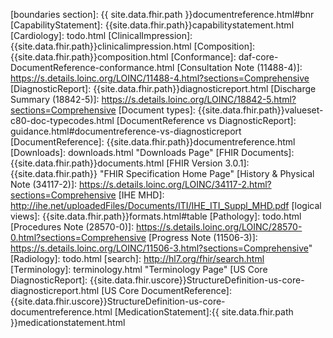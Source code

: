 [$expand]: http://hl7.org/fhir/R4/valueset-operation-expand.html "An operation used to create a simple collection of codes suitable for use for data entry or validation"
[Argonaut Clinical Notes Profile]: StructureDefinition-argo-clinicalnotes.html
[Argonaut Diagnostic Report Profile for Report and Note exchange]: StructureDefinition-argo-diagnosticreport-notes-and-reports.html
[Argonaut Diagnostic Report Profile]: StructureDefinition-argo-diagnosticreport-notes-and-reports.html
[boundaries section]: {{ site.data.fhir.path }}documentreference.html#bnr
[CapabilityStatement]: {{site.data.fhir.path}}capabilitystatement.html
[Cardiology]: todo.html
[ClinicalImpression]: {{site.data.fhir.path}}clinicalimpression.html
[Composition]: {{site.data.fhir.path}}composition.html
[Conformance]: daf-core-DocumentReference-conformance.html
[Consultation Note (11488-4)]: https://s.details.loinc.org/LOINC/11488-4.html?sections=Comprehensive
[DiagnosticReport]: {{site.data.fhir.path}}diagnosticreport.html
[Discharge Summary (18842-5)]: https://s.details.loinc.org/LOINC/18842-5.html?sections=Comprehensive
[Document types]: {{site.data.fhir.path}}valueset-c80-doc-typecodes.html
[DocumentReference vs DiagnosticReport]: guidance.html#documentreference-vs-diagnosticreport
[DocumentReference]: {{site.data.fhir.path}}documentreference.html
[Downloads]: downloads.html "Downloads Page"
[FHIR Documents]: {{site.data.fhir.path}}documents.html
[FHIR Version 3.0.1]: {{site.data.fhir.path}} "FHIR Specification Home Page"
[History & Physical Note (34117-2)]: https://s.details.loinc.org/LOINC/34117-2.html?sections=Comprehensive
[IHE MHD]: http://ihe.net/uploadedFiles/Documents/ITI/IHE_ITI_Suppl_MHD.pdf
[logical views]: {{site.data.fhir.path}}formats.html#table
[Pathology]: todo.html
[Procedures Note (28570-0)]: https://s.details.loinc.org/LOINC/28570-0.html?sections=Comprehensive
[Progress Note (11506-3)]: https://s.details.loinc.org/LOINC/11506-3.html?sections=Comprehensive"
[Radiology]: todo.html
[search]: http://hl7.org/fhir/search.html
[Terminology]: terminology.html "Terminology Page"
[US Core DiagnosticReport]: {{site.data.fhir.uscore}}StructureDefinition-us-core-diagnosticreport.html
[US Core DocumentReference]: {{site.data.fhir.uscore}}StructureDefinition-us-core-documentreference.html
[MedicationStatement]:{{ site.data.fhir.path }}medicationstatement.html

